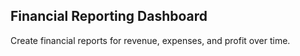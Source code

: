 ## Financial Reporting Dashboard

Create financial reports for revenue, expenses, and profit over time.